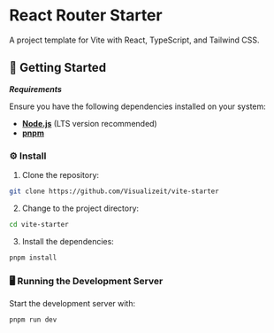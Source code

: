 # React Router Starter

A project template for Vite with React, TypeScript, and Tailwind CSS.

## 🚀 Getting Started

**_Requirements_**

Ensure you have the following dependencies installed on your system:

- **[Node.js](https://nodejs.org/en)** (LTS version recommended)
- **[pnpm](https://pnpm.io)**

### ⚙️ Install

1. Clone the repository:

```sh
git clone https://github.com/Visualizeit/vite-starter
```

2. Change to the project directory:

```sh
cd vite-starter
```

3. Install the dependencies:

```sh
pnpm install
```

### 🖥️ Running the Development Server

Start the development server with:

```sh
pnpm run dev
```
